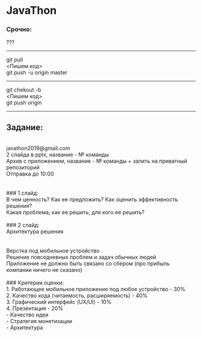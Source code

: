 # JavaThon
### Срочно:
???

---
git pull<br/>
<Пишем код><br/>
git push -u origin master

----

git chekout -b <branchname><br/>
<Пишем код><br/>
git push origin <branchname>
  
---

## Задание:<br/>
<br/>
javathon2019@gmail.com<br/>
2 слайда в pptx, название - № команды<br/>
Архив с приложением, название - № команды + залить на приватный репозиторий <br/>
Отправка до 10:00<br/>
<br/><br/>
### 1 слайд: <br/>
В чем ценность? Как ее предложить? Как оценить эффективность решения?<br/>
Какая проблема, как ее решить, для кого ее решить?<br/>
<br/>
### 2 слайд: <br/>
Архитектура решения<br/>
<br/><br/>
Верстка под мобильное устройство<br/>
Решение повседневных проблем и задач обычных людей<br/>
Приложение не должно быть связано со сбером (про прибыль компании ничего не сказано)
<br/><br/>
### Критерии оценки: <br/>
1. Работающее мобильное приложение под любое устройство - 30%<br/>
2. Качество кода (читаемость, расширяемость) - 40%<br/>
3. Графический интерфейс (UX/UI) - 10%<br/>
4. Презентация - 20%<br/>
- Качество идеи<br/>
- Стратегия монетизации<br/>
- Архитектура


